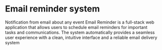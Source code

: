 # Email reminder system
Notification from email about any event
Email Reminder is a full-stack web application that allows users to schedule email reminders for important tasks and communications. The system automatically provides a seamless user experience with a clean, intuitive interface and a reliable email delivery system
